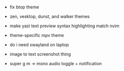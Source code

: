 - fix btop theme
- zen, vesktop, dunst, and walker themes
- make yazi text preview syntax highlighting match nvim
- theme-specific mpv theme
- do i need xwayland on laptop
- image to text screenshot thing

- super g m -> mono audio toggle + notification
